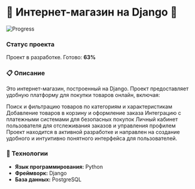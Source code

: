 # 🚀 Интернет-магазин на Django 🛒

![Progress](https://progress-bar.dev/63/?width=400&color=4caf50)

### Статус проекта

Проект в разработке. Готово: **63%**

### 📋 Описание

Это интернет-магазин, построенный на Django. Проект предоставляет удобную платформу для покупки товаров онлайн, включая:

Поиск и фильтрацию товаров по категориям и характеристикам
Добавление товаров в корзину и оформление заказа
Интеграцию с платежными системами для безопасных покупок
Личный кабинет пользователя для отслеживания заказов и управления профилем
Проект находится в активной разработке и направлен на создание удобного и интуитивно понятного интерфейса для пользователей.

### 🔧 Технологии

- **Язык программирования:** Python
- **Фреймворк:** Django
- **База данных:** PostgreSQL

